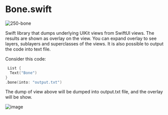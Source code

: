 # Bone.swift

![250-bone](https://github.com/filipvabrousek/Bone/assets/18376136/857e695b-d1ee-410f-a13e-b6d4bc51580d)

Swift library that dumps underlying UIKit views from SwiftUI views.
The results are shown as overlay on the view.
You can expand overlay to see layers, sublayers and superclasses of the views.
It is also possible to output the code into text file.


Consider this code:

```swift
 List {
  Text("Bone")
}
.bone(into: "output.txt")
```

The dump of view above will be dumped into output.txt file, and the overlay will be show.

![image](https://github.com/filipvabrousek/Bone/assets/18376136/acf0014d-b594-4d50-b8f4-1d92489ded9e)


